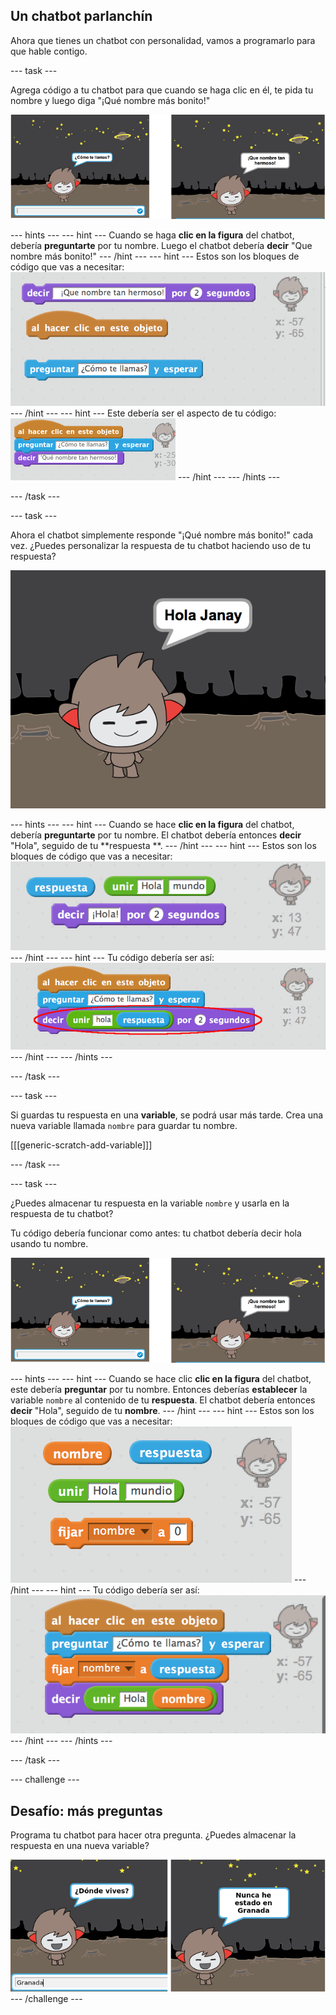 ## Un chatbot parlanchín

Ahora que tienes un chatbot con personalidad, vamos a programarlo para que hable contigo.

\--- task \---

Agrega código a tu chatbot para que cuando se haga clic en él, te pida tu nombre y luego diga "¡Qué nombre más bonito!"

![Comprobando una respuesta del chatbot](images/chatbot-ask-test.png)

\--- hints \--- \--- hint \--- Cuando se haga **clic en la figura** del chatbot, debería **preguntarte** por tu nombre. Luego el chatbot debería **decir** "Que nombre más bonito!" \--- /hint \--- \--- hint \--- Estos son los bloques de código que vas a necesitar: ![Blocks for a ChatBot reply](images/chatbot-ask-blocks.png) \--- /hint \--- \--- hint \--- Este debería ser el aspecto de tu código: ![Code for a ChatBot reply](images/chatbot-ask-code.png) \--- /hint \--- \--- /hints \---

\--- /task \---

\--- task \---

Ahora el chatbot simplemente responde "¡Qué nombre más bonito!" cada vez. ¿Puedes personalizar la respuesta de tu chatbot haciendo uso de tu respuesta?

![Comprobando una respuesta personalizada](images/chatbot-answer-test.png)

\--- hints \--- \--- hint \--- Cuando se hace **clic en la figura** del chatbot, debería **preguntarte** por tu nombre. El chatbot debería entonces **decir** "Hola", seguido de tu **respuesta **. \--- /hint \--- \--- hint \--- Estos son los bloques de código que vas a necesitar: ![Blocks for a personalised reply](images/chatbot-answer-blocks.png) \--- /hint \--- \--- hint \--- Tu código debería ser así: ![Code for a personalised reply](images/chatbot-answer-code.png) \--- /hint \--- \--- /hints \---

\--- /task \---

\--- task \---

Si guardas tu respuesta en una **variable**, se podrá usar más tarde. Crea una nueva variable llamada `nombre` para guardar tu nombre.

[[[generic-scratch-add-variable]]]

\--- /task \---

\--- task \---

¿Puedes almacenar tu respuesta en la variable `nombre` y usarla en la respuesta de tu chatbot?

Tu código debería funcionar como antes: tu chatbot debería decir hola usando tu nombre.

![Comprobando la variable 'nombre'](images/chatbot-ask-test.png)

\--- hints \--- \--- hint \--- Cuando se hace clic **clic en la figura** del chatbot, este debería **preguntar** por tu nombre. Entonces deberías **establecer** la variable `nombre` al contenido de tu **respuesta**. El chatbot debería entonces **decir** "Hola", seguido de tu **nombre**. \--- /hint \--- \--- hint \--- Estos son los bloques de código que vas a necesitar: ![Blocks for a 'name' variable](images/chatbot-variable-blocks.png) \--- /hint \--- \--- hint \--- Tu código debería ser así: ![Code for a 'name' variable](images/chatbot-variable-code.png) \--- /hint \--- \--- /hints \---

\--- /task \---

\--- challenge \---

## Desafío: más preguntas

Programa tu chatbot para hacer otra pregunta. ¿Puedes almacenar la respuesta en una nueva variable?

![Más preguntas](images/chatbot-question.png) \--- /challenge \---